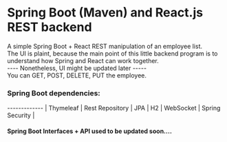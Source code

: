 # Spring Boot (Maven) and React.js REST backend
A simple Spring Boot + React REST manipulation of an employee list.
<br>The UI is plaint, because the main point of this little backend program is to understand how Spring and React can work together.
<br>         ---- Nonetheless, UI might be updated later -----
<br>You can GET, POST, DELETE, PUT the employee.

### Spring Boot dependencies:


------------- | 
Thymeleaf     | 
Rest Repository     | 
JPA           |
H2            |
WebSocket     |
Spring Security |


#### Spring Boot Interfaces + API used to be updated soon....
